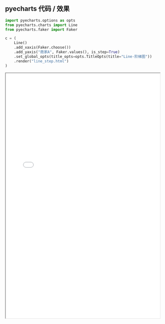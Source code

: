 
## pyecharts 代码 / 效果

```python
import pyecharts.options as opts
from pyecharts.charts import Line
from pyecharts.faker import Faker

c = (
    Line()
    .add_xaxis(Faker.choose())
    .add_yaxis("商家A", Faker.values(), is_step=True)
    .set_global_opts(title_opts=opts.TitleOpts(title="Line-阶梯图"))
    .render("line_step.html")
)

```

<iframe width="100%" height="800px" src="Line/line_step.html"></iframe>
